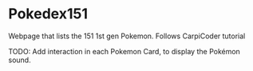 # Pokedex151
Webpage that lists the 151 1st gen Pokemon. Follows CarpiCoder tutorial

TODO: Add interaction in each Pokemon Card, to display the Pokémon sound.
